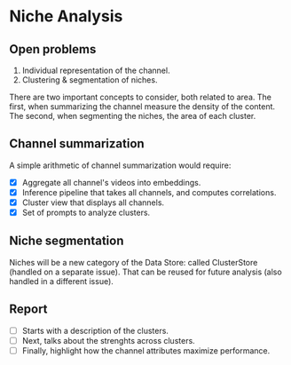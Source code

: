 # Niche Analysis

## Open problems
1. Individual representation of the channel.
2. Clustering & segmentation of niches.

There are two important concepts to consider, both related to area.
The first, when summarizing the channel measure the density of the content. 
The second, when segmenting the niches, the area of each cluster. 

## Channel summarization

A simple arithmetic of channel summarization would require:
- [x] Aggregate all channel's videos into embeddings.
- [x] Inference pipeline that takes all channels, and computes correlations.
- [x] Cluster view that displays all channels.
- [x] Set of prompts to analyze clusters.

## Niche segmentation

Niches will be a new category of the Data Store: called ClusterStore (handled on a separate issue).
That can be reused for future analysis (also handled in a different issue).

## Report

- [ ] Starts with a description of the clusters.
- [ ] Next, talks about the strenghts across clusters.
- [ ] Finally, highlight how the channel attributes maximize performance.
